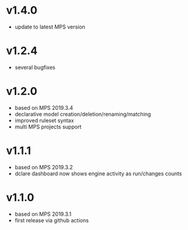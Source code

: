 # v1.4.0
- update to latest MPS version
# v1.2.4
- several bugfixes
# v1.2.0
- based on MPS 2019.3.4
- declarative model creation/deletion/renaming/matching
- improved ruleset syntax
- multi MPS projects support
# v1.1.1
- based on MPS 2019.3.2
- dclare dashboard now shows engine activity as run/changes counts
# v1.1.0
- based on MPS 2019.3.1
- first release via github actions

